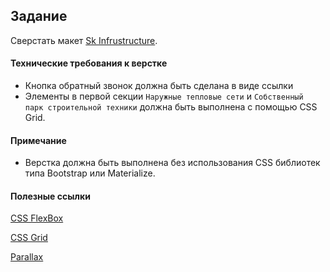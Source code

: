 ## Задание

Сверстать макет [Sk Infrustructure](https://www.figma.com/file/1GyF5Kz5tgKuQIEK9Luhou/HW---SK-Infrustructure?node-id=0%3A1).

#### Технические требования к верстке

- Кнопка обратный звонок должна быть сделана в виде ссылки
- Элементы в первой секции `Наружные тепловые сети` и `Собственный парк строительной техники` должна быть выполнена с помощью CSS Grid.

#### Примечание
- Верстка должна быть выполнена без использования CSS библиотек типа Bootstrap или Materialize.

#### Полезные ссылки

[CSS FlexBox](https://dan-it.gitlab.io/fe-book/programming_essentials/html_css/lesson11_flexbox/flexbox.html)

[CSS Grid](https://dan-it.gitlab.io/fe-book/programming_essentials/html_css/lesson12_grid/grid.html)

[Parallax](https://dan-it.gitlab.io/fe-book/programming_essentials/html_css/lesson13_animation_parallax/parallax.html)
